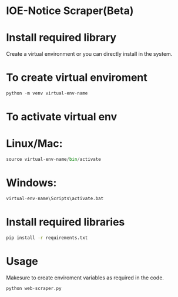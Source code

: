 # IOE-Notice Scraper(Beta)


# Install required library

Create a virtual environment or you can directly install in the system.

# To create virtual enviroment
```python
python -m venv virtual-env-name
```
# To activate virtual env
# Linux/Mac:
```python
source virtual-env-name/bin/activate
```
# Windows: 
```python
virtual-env-name\Scripts\activate.bat
```

# Install required libraries
```bash
pip install -r requirements.txt
```

# Usage
Makesure to create enviroment variables as required in the code.
```python
python web-scraper.py
```


